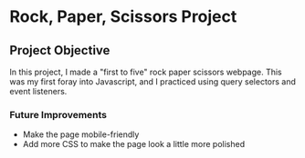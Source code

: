 # Rock, Paper, Scissors Project

## Project Objective
In this project, I made a "first to five" rock paper scissors webpage.
This was my first foray into Javascript, and I practiced using query
selectors and event listeners.

### Future Improvements
* Make the page mobile-friendly
* Add more CSS to make the page look a little more polished
